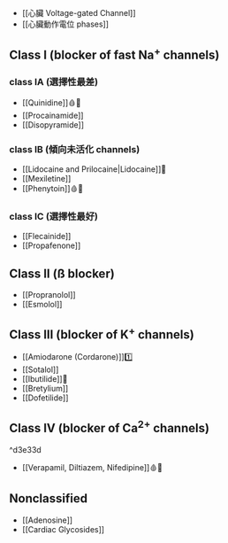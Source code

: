 - [[心臟 Voltage-gated Channel]]
- [[心臟動作電位 phases]] 
## Class I (blocker of fast Na<sup>+</sup> channels)
### class IA (選擇性最差)
- [[Quinidine]]🩸🥚
- [[Procainamide]] 
- [[Disopyramide]]
### class IB (傾向未活化 channels)
- [[Lidocaine and Prilocaine|Lidocaine]]💉
- [[Mexiletine]]
- [[Phenytoin]]🩸🥚
### class IC (選擇性最好)
- [[Flecainide]]
- [[Propafenone]]
## Class II (ß blocker)
- [[Propranolol]]  
- [[Esmolol]]
## Class III (blocker of K<sup>+</sup> channels)
- [[Amiodarone (Cordarone)]]1️⃣
- [[Sotalol]]
- [[Ibutilide]]💉
- [[Bretylium]]
- [[Dofetilide]]
## Class IV (blocker of Ca<sup>2+</sup> channels)

^d3e33d

- [[Verapamil, Diltiazem, Nifedipine]]🩸🥚
## Nonclassified
- [[Adenosine]]
- [[Cardiac Glycosides]]